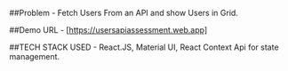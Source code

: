 ##Problem - Fetch Users From an API and show Users in Grid.

##Demo URL - [https://usersapiassessment.web.app]

##TECH STACK USED  - React.JS, Material UI, React Context Api for state management.
